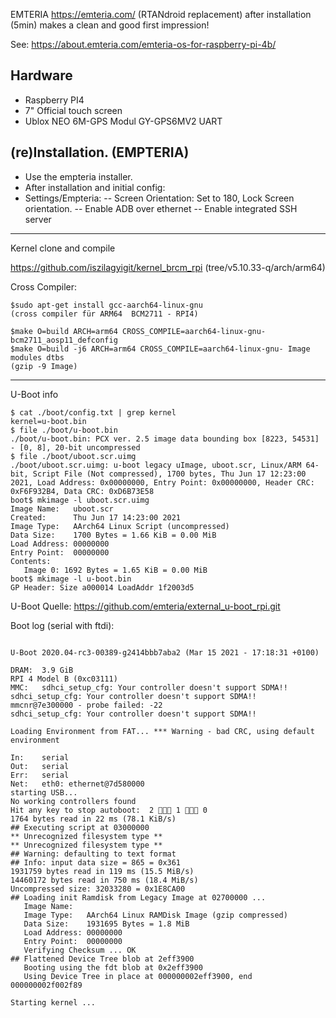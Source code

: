 EMTERIA https://emteria.com/ 
(RTANdroid replacement) after installation (5min) 
makes a clean and good first impression!

See: https://about.emteria.com/emteria-os-for-raspberry-pi-4b/

## Hardware

- Raspberry PI4 
- 7" Official touch screen
- Ublox NEO 6M-GPS Modul GY-GPS6MV2 UART

## (re)Installation. (EMPTERIA)
 - Use the empteria installer.
 - After installation and initial config:
 - Settings/Empteria: 
 -- Screen Orientation: Set to 180, Lock Screen orientation.
 -- Enable ADB over ethernet
 -- Enable integrated SSH server

------------------------------------

Kernel clone and compile

https://github.com/iszilagyigit/kernel_brcm_rpi  (tree/v5.10.33-q/arch/arm64)

Cross Compiler:
```
$sudo apt-get install gcc-aarch64-linux-gnu
(cross compiler für ARM64  BCM2711 - RPI4) 
```

```
$make O=build ARCH=arm64 CROSS_COMPILE=aarch64-linux-gnu- bcm2711_aosp11_defconfig
$make O=build -j6 ARCH=arm64 CROSS_COMPILE=aarch64-linux-gnu- Image modules dtbs
(gzip -9 Image)
```
---------------------------------------
U-Boot info

```
$ cat ./boot/config.txt | grep kernel
kernel=u-boot.bin
$ file ./boot/u-boot.bin
./boot/u-boot.bin: PCX ver. 2.5 image data bounding box [8223, 54531] - [0, 8], 20-bit uncompressed
$ file ./boot/uboot.scr.uimg
./boot/uboot.scr.uimg: u-boot legacy uImage, uboot.scr, Linux/ARM 64-bit, Script File (Not compressed), 1700 bytes, Thu Jun 17 12:23:00 2021, Load Address: 0x00000000, Entry Point: 0x00000000, Header CRC: 0xF6F932B4, Data CRC: 0xD6B73E58
boot$ mkimage -l uboot.scr.uimg
Image Name:   uboot.scr
Created:      Thu Jun 17 14:23:00 2021
Image Type:   AArch64 Linux Script (uncompressed)
Data Size:    1700 Bytes = 1.66 KiB = 0.00 MiB
Load Address: 00000000
Entry Point:  00000000
Contents:
   Image 0: 1692 Bytes = 1.65 KiB = 0.00 MiB
boot$ mkimage -l u-boot.bin
GP Header: Size a000014 LoadAddr 1f2003d5
```
U-Boot Quelle: https://github.com/emteria/external_u-boot_rpi.git

Boot log (serial with ftdi):
```

U-Boot 2020.04-rc3-00389-g2414bbb7aba2 (Mar 15 2021 - 17:18:31 +0100)

DRAM:  3.9 GiB
RPI 4 Model B (0xc03111)
MMC:   sdhci_setup_cfg: Your controller doesn't support SDMA!!
sdhci_setup_cfg: Your controller doesn't support SDMA!!
mmcnr@7e300000 - probe failed: -22
sdhci_setup_cfg: Your controller doesn't support SDMA!!

Loading Environment from FAT... *** Warning - bad CRC, using default environment

In:    serial
Out:   serial
Err:   serial
Net:   eth0: ethernet@7d580000
starting USB...
No working controllers found
Hit any key to stop autoboot:  2  1  0 
1764 bytes read in 22 ms (78.1 KiB/s)
## Executing script at 03000000
** Unrecognized filesystem type **
** Unrecognized filesystem type **
## Warning: defaulting to text format
## Info: input data size = 865 = 0x361
1931759 bytes read in 119 ms (15.5 MiB/s)
14460172 bytes read in 750 ms (18.4 MiB/s)
Uncompressed size: 32033280 = 0x1E8CA00
## Loading init Ramdisk from Legacy Image at 02700000 ...
   Image Name:   
   Image Type:   AArch64 Linux RAMDisk Image (gzip compressed)
   Data Size:    1931695 Bytes = 1.8 MiB
   Load Address: 00000000
   Entry Point:  00000000
   Verifying Checksum ... OK
## Flattened Device Tree blob at 2eff3900
   Booting using the fdt blob at 0x2eff3900
   Using Device Tree in place at 000000002eff3900, end 000000002f002f89

Starting kernel ...
```




